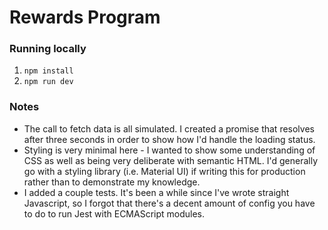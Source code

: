 # Rewards Program

### Running locally
1. `npm install`
2. `npm run dev`

### Notes
- The call to fetch data is all simulated. I created a promise that resolves after three seconds in order to show how I'd handle the loading status.
- Styling is very minimal here - I wanted to show some understanding of CSS as well as being very deliberate with semantic HTML. I'd generally go with a styling library (i.e. Material UI) if writing this for production rather than to demonstrate my knowledge.
- I added a couple tests. It's been a while since I've wrote straight Javascript, so I forgot that there's a decent amount of config you have to do to run Jest with ECMAScript modules.
